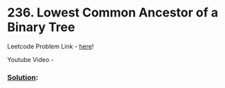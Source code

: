 # 236. Lowest Common Ancestor of a Binary Tree

Leetcode Problem Link - [here](https://leetcode.com/problems/lowest-common-ancestor-of-a-binary-tree/description/?envType=study-plan-v2&envId=top-100-liked)!

Youtube Video - 

### [Solution]():

```cpp

```